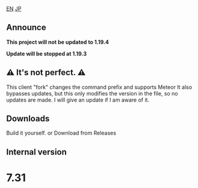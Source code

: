 [EN](README.md) [JP](README_JP.md)

## Announce
**This project will not be updated to 1.19.4**

**Update will be stopped at 1.19.3**

## ⚠ It's not perfect. ⚠

This client "fork" changes the command prefix and supports Meteor
It also bypasses updates, but this only modifies the version in the file, so no updates are made.
I will give an update if I am aware of it.

## Downloads

Build it yourself.
or
Download from Releases

## Internal version
# 7.31
